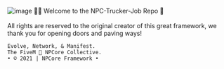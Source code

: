 ![image](https://cdn.discordapp.com/attachments/850552783518171166/850620917616214027/NPCore_Header.png)
👋🏼 Welcome to the NPC-Trucker-Job Repo 🧩
<br>
<br>
All rights are reserved to the original creator of this great framework, we thank you for opening doors and paving ways!
```
Evolve, Network, & Manifest.
The FiveM 🐌 NPCore Collective.
• © 2021 | NPCore Framework •
```
